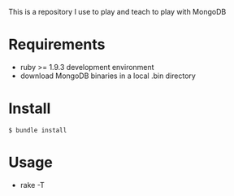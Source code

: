 This is a repository I use to play and teach to play with MongoDB


# Requirements

* ruby &gt;= 1.9.3 development environment
* download MongoDB binaries in a local .bin directory


# Install

```shell
$ bundle install
```


# Usage

* rake -T
